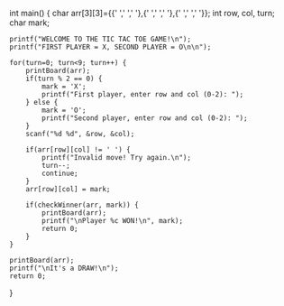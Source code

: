 

int main() {
    char arr[3][3]={{' ',' ',' '},{' ',' ',' '},{' ',' ',' '}};
    int row, col, turn;
    char mark;

    printf("WELCOME TO THE TIC TAC TOE GAME!\n");
    printf("FIRST PLAYER = X, SECOND PLAYER = O\n\n");

    for(turn=0; turn<9; turn++) {
        printBoard(arr);
        if(turn % 2 == 0) {
            mark = 'X';
            printf("First player, enter row and col (0-2): ");
        } else {
            mark = 'O';
            printf("Second player, enter row and col (0-2): ");
        }
        scanf("%d %d", &row, &col);

        if(arr[row][col] != ' ') {
            printf("Invalid move! Try again.\n");
            turn--; 
            continue;
        }
        arr[row][col] = mark;

        if(checkWinner(arr, mark)) {
            printBoard(arr);
            printf("\nPlayer %c WON!\n", mark);
            return 0;
        }
    }

    printBoard(arr);
    printf("\nIt's a DRAW!\n");
    return 0;
}
